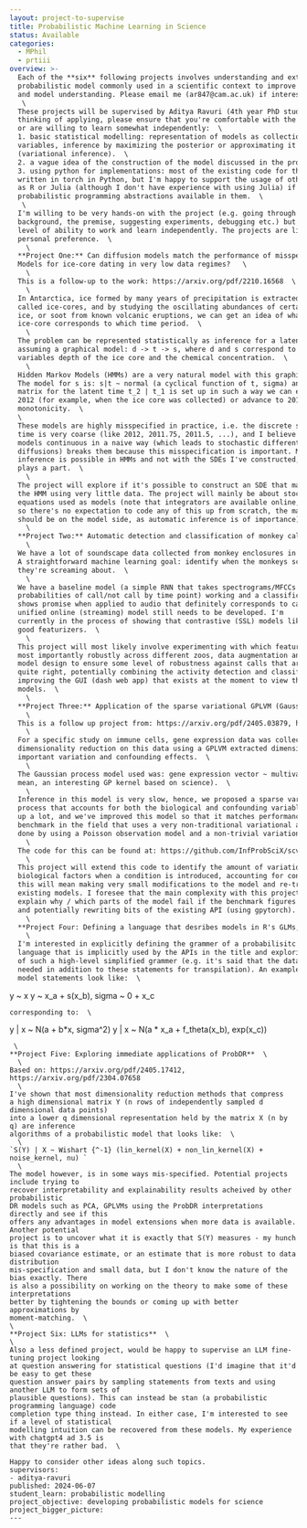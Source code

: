 ```yaml
---
layout: project-to-supervise
title: Probabilistic Machine Learning in Science
status: Available
categories:
  - MPhil
  - prtiii
overview: >-
  Each of the **six** following projects involves understanding and extending an existing
  probabilistic model commonly used in a scientific context to improve usability
  and model understanding. Please email me (ar847@cam.ac.uk) if interested.  \
   \
  These projects will be supervised by Aditya Ravuri (4th year PhD student). If you're
  thinking of applying, please ensure that you're comfortable with the following
  or are willing to learn somewhat independently:  \
  1. basic statistical modelling: representation of models as collections of random
  variables, inference by maximizing the posterior or approximating it
  (variational inference).  \
  2. a vague idea of the construction of the model discussed in the project that interests you.  \
  3. using python for implementations: most of the existing code for these projects is
  written in torch in Python, but I'm happy to support the usage of other languages, such
  as R or Julia (although I don't have experience with using Julia) if there are good
  probabilistic programming abstractions available in them.  \
   \
  I'm willing to be very hands-on with the project (e.g. going through the technical
  background, the premise, suggesting experiments, debugging etc.) but expect some
  level of ability to work and learn independently. The projects are listed in order of
  personal preference.  \
    \
  **Project One:** Can diffusion models match the performance of misspecified Hidden Markov
  Models for ice-core dating in very low data regimes?   \
    \
  This is a follow-up to the work: https://arxiv.org/pdf/2210.16568  \
    \
  In Antarctica, ice formed by many years of precipitation is extracted as large cylinders
  called ice-cores, and by studying the oscillating abundances of certain chemicals in the
  ice, or soot from known volcanic eruptions, we can get an idea of what depth of the
  ice-core corresponds to which time period.  \
    \
  The problem can be represented statistically as inference for a latent variable t,
  assuming a graphical model: d -> t -> s, where d and s correspond to the observed random
  variables depth of the ice core and the chemical concentration.  \
    \
  Hidden Markov Models (HMMs) are a very natural model with this graphical structure.
  The model for s is: s|t ~ normal (a cyclical function of t, sigma) and the transition
  matrix for the latent time t_2 | t_1 is set up in such a way we can either stay in state
  2012 (for example, when the ice core was collected) or advance to 2011.9, ensuring
  monotonicity.  \
  \
  These models are highly misspecified in practice, i.e. the discrete states representing
  time is very coarse (like 2012, 2011.75, 2011.5, ...), and I believe that making these
  models continuous in a naive way (which leads to stochastic differential equations SDEs /
  diffusions) breaks them because this misspecification is important. Moreover, exact
  inference is possible in HMMs and not with the SDEs I've constructed, which I think also
  plays a part.  \
    \
  The project will explore if it's possible to construct an SDE that matches the performance of
  the HMM using very little data. The project will mainly be about stochastic differential
  equations used as models (note that integrators are available online, for example: https://github.com/google-research/torchsde
  so there's no expectation to code any of this up from scratch, the main experimentation
  should be on the model side, as automatic inference is of importance).  \
    \
  **Project Two:** Automatic detection and classification of monkey calls from bioacoustic data  \
    \
  We have a lot of soundscape data collected from monkey enclosures in zoos in the UK.
  A straightforward machine learning goal: identify when the monkeys scream and what
  they're screaming about.  \
    \
  We have a baseline model (a simple RNN that takes spectrograms/MFCCs and outputs
  probabilities of call/not call by time point) working and a classification model that
  shows promise when applied to audio that definitely corresponds to calls. However, a 
  unified online (streaming) model still needs to be developed. I'm
  currently in the process of showing that contrastive (SSL) models like wav2vec are also
  good featurizers.  \
    \
  This project will most likely involve experimenting with which featurizers work best, but
  most importantly robustly across different zoos, data augmentation and classification
  model design to ensure some level of robustness against calls that aren't identified
  quite right, potentially combining the activity detection and classification models and
  improving the GUI (dash web app) that exists at the moment to view the outputs of these
  models.  \
    \
  **Project Three:** Application of the sparse variational GPLVM (Gaussian process latent variable model) for the analysis of single cell data and eQTLs  \
    \
  This is a follow up project from: https://arxiv.org/pdf/2405.03879, https://arxiv.org/pdf/2209.06716  \
    \
  For a specific study on immune cells, gene expression data was collected at scale, and a
  dimensionality reduction on this data using a GPLVM extracted dimensions of genetically
  important variation and confounding effects.  \
    \
  The Gaussian process model used was: gene expression vector ~ multivariate_normal(a simple
  mean, an interesting GP kernel based on science).  \
    \
  Inference in this model is very slow, hence, we proposed a sparse variational Gaussian
  process that accounts for both the biological and confounding variables that speeds it
  up a lot, and we've improved this model so that it matches performance of scVI (the
  benchmark in the field that uses a very non-traditional variational autoencoder). This was
  done by using a Poisson observation model and a non-trivial variational distribution.  \
    \
  The code for this can be found at: https://github.com/InfProbSciX/scvi-ablation/blob/main/covid_trial.py  \
    \
  This project will extend this code to identify the amount of variation expressed by the
  biological factors when a condition is introduced, accounting for confounders. Practically
  this will mean making very small modifications to the model and re-training some of the
  existing models. I foresee that the main complexity with this project will be trying to
  explain why / which parts of the model fail if the benchmark figures cannot be recovered,
  and potentially rewriting bits of the existing API (using gpytorch).  \
    \
  **Project Four: Defining a language that desribes models in R's GLMs, MGCV's GAMs, Stan's BRMS, PYMC's bambi**  \
    \
  I'm interested in explicitly defining the grammer of a probabilisitc programming
  language that is implicitly used by the APIs in the title and exploring limitations
  of such a high-level simplified grammer (e.g. it's said that the data dictionary is
  needed in addition to these statements for transpilation). An example of what some
  model statements look like:  \
  ```
  y ~ x
  y ~ x_a + s(x_b), sigma ~ 0 + x_c
  ```
  corresponding to:  \
  ```
  y | x ~ N(a + b*x, sigma^2) 
  y | x ~ N(a * x_a + f_theta(x_b), exp(x_c))
  ```
   \
  **Project Five: Exploring immediate applications of ProbDR**  \
    \
  Based on: https://arxiv.org/pdf/2405.17412, https://arxiv.org/pdf/2304.07658 
    \
  I've shown that most dimensionality reduction methods that compress
  a high dimensional matrix Y (n rows of independently sampled d dimensional data points)
  into a lower q dimensional representation held by the matrix X (n by q) are inference
  algorithms of a probabilistic model that looks like:  \
    \
  `S(Y) | X ~ Wishart {^-1} (lin_kernel(X) + non_lin_kernel(X) + noise_kernel, nu) `
    \
  The model however, is in some ways mis-specified. Potential projects include trying to
  recover interpretability and explainability results acheived by other probabilistic
  DR models such as PCA, GPLVMs using the ProbDR interpretations directly and see if this
  offers any advantages in model extensions when more data is available. Another potential
  project is to uncover what it is exactly that S(Y) measures - my hunch is that this is a
  biased covariance estimate, or an estimate that is more robust to data distribution
  mis-specification and small data, but I don't know the nature of the bias exactly. There
  is also a possibility on working on the theory to make some of these interpretations
  better by tightening the bounds or coming up with better approximations by
  moment-matching.  \
  \
  **Project Six: LLMs for statistics**  \
  \
  Also a less defined project, would be happy to supervise an LLM fine-tuning project looking
  at question answering for statistical questions (I'd imagine that it'd be easy to get these
  question answer pairs by sampling statements from texts and using another LLM to form sets of
  plausible questions). This can instead be stan (a probabilistic programming language) code
  completion type thing instead. In either case, I'm interested to see if a level of statistical
  modelling intuition can be recovered from these models. My experience with chatgpt4 ad 3.5 is
  that they're rather bad.  \
 
  Happy to consider other ideas along such topics.
supervisors:
  - aditya-ravuri
published: 2024-06-07
student_learn: probabilistic modelling
project_objective: developing probabilistic models for science
project_bigger_picture:
---
```

